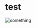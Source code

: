 # test

![something](https://cdn.discordapp.com/attachments/1097442444620087356/1139724844871712838/image.png)
